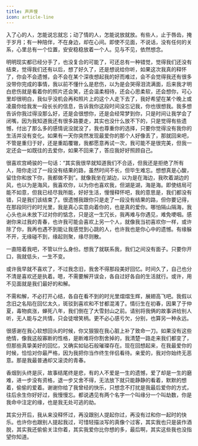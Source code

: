 ```yaml
---
title: 声声慢
icon: article-line
---
```


入了心的人，怎能说忘就忘；动了情的人，怎能说放就放。有些人，止于唇齿，掩于岁月；有一种陪伴，不在身边，却在心间。即使不见面，不说话，没有任何的关系，心里总有一个位置，安安稳稳放着一个人。见与不见，依然想念。

明明现实都已经分手了，也没复合的可能了，可还总有一种错觉，觉得我们还没有结束，觉得我们还有以后，想了好久了，还是想说给你听，如果这次我真的释怀了，你会不会遗憾，会不会在某个深夜想起我的好而难过，会不会觉得我还有很多没带你完成的事情，我以前不懂什么是悲伤，以为是会哭得泪流满面，后来我才明白悲伤就是看着你的照片还会笑，还会温柔相待，还会心思柔软，还会想你，可心里却很明白，我似乎没机会再和照片上的这个人走下去了，我好希望在某个晚上或凌晨你给我发一段长长的信息，告诉我你这段时间没忘记我，你也很想我。我多想告诉你我过得没那么好，还是会很想你，还是会经常梦到你，只是时间让我学会了闭嘴，因为我知道我还有很多路要走，其实也没什么放不下的，只是觉得有些遗憾，付出了那么多的感情说没就没了，我也尊重你的选择，只要你觉得没有我你的生活并没有变化。如果有一天你突然发现最爱你的那个人好像丢了，那就回来吧，不管是重归于好，还是重蹈覆辙，我都愿意再试一次，我可能不是很完美，但我一定还会一如既往的去爱你，如果不回来了，答应我好好照顾自己。

很喜欢宫崎骏的一句话：“其实我很早就知道我们不合适，但我还是拒绝了所有人，陪你走过了一段没有结果的路，虽然时间不长，但毕生难忘。想想真是心酸，留住你和放下你，我都做不到”。就像我坐在湖边，以为是在海边，我吹着湖边的风，也以为是海风，我喜欢你，以为你也喜欢我，但湖是湖，海是海。即使结局可能不如意，但我已经尽我所能，好好生活，慢慢释怀吧，我的意思是，我们都没有错，只是我们该结束了。很遗憾我跟你只是走了一段没有结果的路，但你要记得，在那段同行的时光里，我是真心实意向着你的，也是真的爱你。哪怕隔山隔海，我心头也从未放下过对你的惦念，只是这一生冗长，我再难与你遇见，难免哽咽。感谢你来过我的青春，也许我可能会喜欢上另一个人，就像我当初喜欢你一样，或许除了你，我再也遇不到能让我感觉到心跳的人，也许我也是你心中的遗憾。有缘躲不开，无缘碰不到，缘起则聚，缘尽则散。

一直陪着我吧，不管以什么身份。想我了就联系我，我们之间没有面子。只要你开口，我就低头，一生不变。

或许我早就不喜欢了，不过我念旧，我舍不得那段美好回忆。时间久了，自己也分不清是喜欢还是执着。嗯，不需要解开误会，各自过好各自的生活就行。或许，用不见面就是我们最好的和解。

不需和解，不必打开心结，各自在看不到的时光里熠熠生辉，展翅高飞吧。我假以念旧之名陷在回忆太久，斑驳到喜欢和不甘都混淆了。情衍生在初春，因果了于仲夏，毒物疯涨，蝉死八年，我们倒在了大雪封山之前。请别将我俩的故事讲给别人听，无人能与之共情，只会徒增笑柄。更不必心感亏欠，分别，也算另一种永远。

很感谢在我心软想回头的时候，你又狠狠在我心脏上补了致命一刀。如果没有这些绝情，像我这般寡断的性格，是断难将你割舍掉的，我清楚一路走来我们都变了，但那些真挚美好的回忆，又确实如钻石般璀璨存在。现在回想起来，在我最爱你的时候，恰恰对你最严格，因为我把你当作终生伴侣看待。亲爱的，我对你始终无恶意。那是我最普通却又滚烫的青春。

香烟到头终是灰，故事结尾终是悲，有的人不爱是一生的遗憾，爱了却是一生的磨难，进一步没有资格，退一步又舍不得，无法放下就只能静静的看着，默默的想着，偷偷的爱着。谢谢你给了我曾经的快乐，只想念不打扰是我最后爱你的方式，往后余生你好好过，我慢慢忘。都说遇见有两个名字一个叫缘分一个叫劫数，你是我命中注定的缘，也是我无处可逃的劫。

其实分开后，我从来没释怀过，再没跟别人提起你过，再没有过和你一起时的快乐。也许你也跟别人提起我过，可惜轻描淡写的真像个过客，其实我也只是装作酒脱，其实我还偷偷关注你着，其实我爱你比你想的多，最后啊，其实这些我也没指望你知道。
